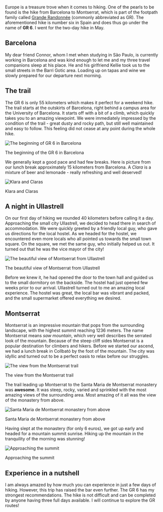 Europe is a treasure trove when it comes to hiking. One of the pearls to be found is the hike from Barcelona to Montserrat, which is part of the footpath family called [Grande Randonnée](https://en.wikipedia.org/wiki/GR_footpath) (commonly abbreviated as GR). The aforementioned hike is number six in Spain and does thus go under the name of **GR 6**. I went for the two-day hike in May.

## Barcelona
My dear friend Connor, whom I met when studying in São Paulo, is currently working in Barcelona and was kind enough to let me and my three travel companions sleep at his place. He and his girlfriend Kellie took us to the small streets in the Barri Gotic area. Loading up on tapas and wine we slowly prepared for our departure next morning.

<div id="map1" data-lat="41.5215987" data-lng="1.8598789" data-zoom="9" data-type="streets">
  <div data-lat="41.385064" data-lng="2.173403" data-label="Barcelona"></div>
  <div data-lat="41.526502" data-lng="1.959412" data-label="Ullastrell"></div>
  <div data-lat="41.564449" data-lng="1.814770" data-label="Collbató"></div>
  <div data-lat="41.595776" data-lng="1.829814" data-label="Montserrat"></div>
</div>

## The trail
The GR 6 is only 55 kilometers which makes it perfect for a weekend hike. The trail starts at the outskirts of Barcelona, right behind a campus area for the University of Barcelona. It starts off with a bit of a climb, which quickly takes you to an amazing viewpoint. We were immediately impressed by the condition of the trail - great dusty and rocky path, but still well maintained and easy to follow. This feeling did not cease at any point during the whole hike.

<div class="media">
  <img class="media__image" data-src="gr-6-barcelona-to-montserrat.starting-out.jpg" title="The beginning of GR 6 in Barcelona">
  <p class="media__caption">The beginning of the GR 6 in Barcelona</p>
</div>

We generally kept a good pace and had few breaks. Here is picture from our lunch break approximately 15 kilometers from Barcelona. A *Clara* is a mixture of beer and lemonade - really refreshing and well deserved! 

<div class="media">
  <img class="media__image" data-src="gr-6-barcelona-to-montserrat.klara-and-claras.jpg" title="Klara and Claras">
  <p class="media__caption">Klara and Claras</p>
</div>

## A night in Ullastrell
On our first day of hiking we rounded 40 kilometers before calling it a day. Approaching the small city Ullastrell, we decided to head there in search of accommodation. We were quickly greeted by a friendly local guy, who gave us directions for the local hostel. As we headed for the hostel, we encountered even more locals who all pointed us towards the small town square. On the square, we met the same guy, who initially helped us out. It turned out that he was the vice mayor of the city!

<div class="media">
  <img class="media__image" data-src="gr-6-barcelona-to-montserrat.montserrat-in-the-distance.jpg" title="The beautiful view of Montserrat from Ullastrell">
  <p class="media__caption">The beautiful view of Montserrat from Ullastrell</p>
</div>

Before we knew it, he had opened the door to the town hall and guided us to the small dormitory on the backside. The hostel had just opened few weeks prior to our arrival. Ullastrell turned out to me an amazing local experience. The hostel was great, the local bar was vibrant and packed, and the small supermarket offered everything we desired.

## Montserrat
Montserrat is an impressive mountain that pops from the surrounding landscape, with the highest summit reaching 1236 meters.
The name Montserrat means *saw mountain*, which very well describes the serrated look of the mountain. Because of the steep cliff sides Montserrat is a popular destination for climbers and hikers. Before we started our ascend, we had a lunch break in Collbató by the foot of the mountain. The city was idyllic and turned out to be a perfect oasis to relax before our struggles.

<div class="media">
  <img class="media__image" data-src="gr-6-barcelona-to-montserrat.view.jpg" title="The view from the Montserrat trail">
  <p class="media__caption">The view from the Montserrat trail</p>
</div>

The trail leading up Montserrat to the Santa Maria de Montserrat monastery was **awesome**. It was steep, rocky, varied and sprinkled with the most amazing views of the surrounding area. Most amazing of it all was the view of the monastery from above. 

<div class="media">
  <img class="media__image" data-src="gr-6-barcelona-to-montserrat.from-above.jpg" title="Santa Maria de Montserrat monastery from above">
  <p class="media__caption">Santa Maria de Montserrat monastery from above</p>
</div>

Having slept at the monastery (for only 6 euros), we got up early and headed for a mountain summit sunrise. Hiking up the mountain in the tranquility of the morning was stunning!

<div class="media">
  <img class="media__image" data-src="gr-6-barcelona-to-montserrat.in-the-clouds.jpg" title="Approaching the summit">
  <p class="media__caption">Approaching the summit</p>
</div>


## Experience in a nutshell
I am always amazed by how much you can experience in just a few days of hiking. However, this trip has raised the bar even further. The GR 6 has my strongest recommendations. The hike is not difficult and can be completed by anyone having three full days available. I will continue to explore the GR routes!
